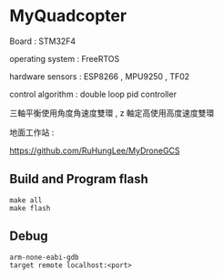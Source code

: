 # MyQuadcopter

Board : STM32F4

operating system : FreeRTOS

hardware sensors : ESP8266 , MPU9250 , TF02

control algorithm : double loop pid controller

三軸平衡使用角度角速度雙環 , z 軸定高使用高度速度雙環

地面工作站 : 

https://github.com/RuHungLee/MyDroneGCS

## Build and Program flash

```
make all
make flash 
```

## Debug

```
arm-none-eabi-gdb
target remote localhost:<port>
```


